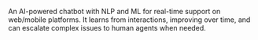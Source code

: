 An AI-powered chatbot with NLP and ML for real-time support on web/mobile platforms. It learns from interactions, improving over time, and can escalate complex issues to human agents when needed.

